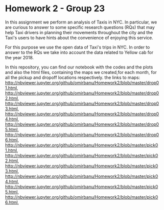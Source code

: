 # Homework 2 - Group 23 
In this assignment we perform an analysis of Taxis in NYC. In particular, we are curious to answer to some specific research questions (RQs) that may help Taxi drivers in planning their movements throughout the city and the Taxi's users to have hints about the convenience of enjoying this service.

For this purpose we use the open data of Taxi's trips in NYC. In order to answer to the RQs we take into account the data related to Yellow cab for the year 2018.

In this repository, you can find our notebook with the codes and the plots and also the html files, containing the maps we created,for each month, for all the pickup and dropoff locations respectively.
the links to maps:
http://nbviewer.jupyter.org/github/omirbanu/Homework2/blob/master/drop01.html,
http://nbviewer.jupyter.org/github/omirbanu/Homework2/blob/master/drop02.html,
http://nbviewer.jupyter.org/github/omirbanu/Homework2/blob/master/drop03.html,
http://nbviewer.jupyter.org/github/omirbanu/Homework2/blob/master/drop04.html,
http://nbviewer.jupyter.org/github/omirbanu/Homework2/blob/master/drop05.html,
http://nbviewer.jupyter.org/github/omirbanu/Homework2/blob/master/drop06.html,
http://nbviewer.jupyter.org/github/omirbanu/Homework2/blob/master/pick01.html,
http://nbviewer.jupyter.org/github/omirbanu/Homework2/blob/master/pick02.html,
http://nbviewer.jupyter.org/github/omirbanu/Homework2/blob/master/pick03.html,
http://nbviewer.jupyter.org/github/omirbanu/Homework2/blob/master/pick04.html,
http://nbviewer.jupyter.org/github/omirbanu/Homework2/blob/master/pick05.html,
http://nbviewer.jupyter.org/github/omirbanu/Homework2/blob/master/pick06.html,

